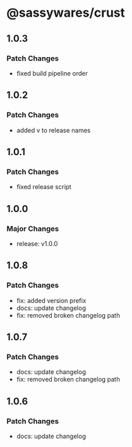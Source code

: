 # @sassywares/crust

## 1.0.3

### Patch Changes

- fixed build pipeline order

## 1.0.2

### Patch Changes

- added v to release names

## 1.0.1

### Patch Changes

- fixed release script

## 1.0.0

### Major Changes

- release: v1.0.0

## 1.0.8

### Patch Changes

- fix: added version prefix
- docs: update changelog
- fix: removed broken changelog path

## 1.0.7

### Patch Changes

- docs: update changelog
- fix: removed broken changelog path

## 1.0.6

### Patch Changes

- docs: update changelog
